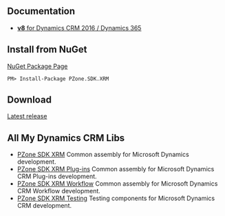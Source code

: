 ## Documentation
<ul>
<li><a href="https://zooy.github.io/PZone.SDK.XRM/v8/index.html"><b>v8</b> for Dynamics CRM 2016 / Dynamics 365</a></li>
</ul>

## Install from NuGet
<a href="https://preview.nuget.org/packages/PZone.SDK.XRM/">NuGet Package Page</a>

```
PM> Install-Package PZone.SDK.XRM
```

## Download
<a href="https://github.com/ZooY/PZone.SDK.XRM/releases">Latest release</a>

## All My Dynamics CRM Libs
<ul>
<li><a href="https://github.com/ZooY/PZone.SDK.XRM">PZone SDK XRM</a> Common assembly for Microsoft Dynamics development.</li>
<li><a href="https://github.com/ZooY/PZone.SDK.XRM.Plugins">PZone SDK XRM Plug-ins</a> Common assembly for Microsoft Dynamics CRM Plug-ins development.</li>
<li><a href="https://github.com/ZooY/PZone.SDK.XRM.Workflow">PZone SDK XRM Workflow</a> Common assembly for Microsoft Dynamics CRM Workflow development.</li>
<li><a href="https://github.com/ZooY/PZone.SDK.XRM.Testing">PZone SDK XRM Testing</a> Testing components for Microsoft Dynamics CRM development.</li>
</ul>